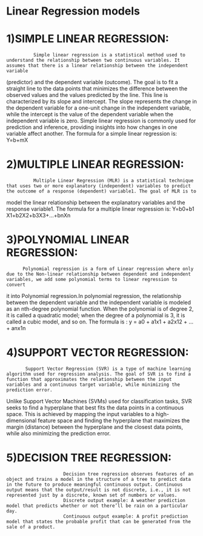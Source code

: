  # Linear Regression models
 # 1)SIMPLE LINEAR REGRESSION:
              Simple linear regression is a statistical method used to understand the relationship between two continuous variables. It assumes that there is a linear relationship between the independent variable 
 (predictor) and the dependent variable (outcome). The goal is to fit a straight line to the data points that minimizes the difference between the observed values and the values predicted by the line. This line is 
 characterized by its slope and intercept. The slope represents the change in the dependent variable for a one-unit change in the independent variable, while the intercept is the value of the dependent variable 
 when the independent variable is zero. Simple linear regression is commonly used for prediction and inference, providing insights into how changes in one variable affect another.
              The formula for a simple linear regression is:
                                          Y=b+mX

              
 # 2)MULTIPLE LINEAR REGRESSION:
              Multiple Linear Regression (MLR) is a statistical technique that uses two or more explanatory (independent) variables to predict the outcome of a response (dependent) variable1. The goal of MLR is to 
 model the linear relationship between the explanatory variables and the response variable1.
      The formula for a multiple linear regression is:
                                   Y=b0​+b1​X1​+b2​X2​+b3​X3​+...+bn​Xn​

 # 3)POLYNOMIAL LINEAR REGRESSION:
          Polynomial regression is a form of Linear regression where only due to the Non-linear relationship between dependent and independent variables, we add some polynomial terms to linear regression to convert 
 it into Polynomial regression.In polynomial regression, the relationship between the dependent variable and the independent variable is modeled as an nth-degree polynomial function. When the polynomial is of degree 2, it is called a quadratic model; when the degree of a polynomial is 3, it is called a cubic model, and so on.
              The formula is :
                              y = a0 + a1x1 + a2x12 + … + anx1n
 # 4)SUPPORT VECTOR REGRESSION:
           Support Vector Regression (SVR) is a type of machine learning algorithm used for regression analysis. The goal of SVR is to find a function that approximates the relationship between the input variables and a continuous target variable, while minimizing the prediction error.

Unlike Support Vector Machines (SVMs) used for classification tasks, SVR seeks to find a hyperplane that best fits the data points in a continuous space. This is achieved by mapping the input variables to a high-dimensional feature space and finding the hyperplane that maximizes the margin (distance) between the hyperplane and the closest data points, while also minimizing the prediction error.

# 5)DECISION TREE REGRESSION:
                         Decision tree regression observes features of an object and trains a model in the structure of a tree to predict data in the future to produce meaningful continuous output. Continuous output means that the output/result is not discrete, i.e., it is not represented just by a discrete, known set of numbers or values.
                         Discrete output example: A weather prediction model that predicts whether or not there’ll be rain on a particular day. 
                         Continuous output example: A profit prediction model that states the probable profit that can be generated from the sale of a product.
            
